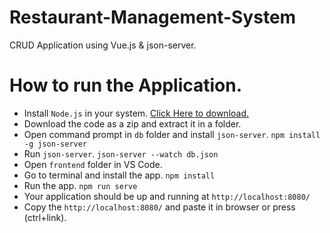 # Restaurant-Management-System
CRUD Application using Vue.js &amp; json-server.

# How to run the Application.
- Install `Node.js` in your system. [Click Here to download.](https://nodejs.org/en/)
- Download the code as a zip and extract it in a folder.
- Open command prompt in `db` folder and install `json-server`.
`npm install -g json-server`
- Run `json-server`.
`json-server --watch db.json`
- Open `frontend` folder in VS Code.
- Go to terminal and install the app.
`npm install`
- Run the app.
`npm run serve`
- Your application should be up and running at  `http://localhost:8080/`
- Copy the  `http://localhost:8080/` and paste it in browser or press (ctrl+link).
